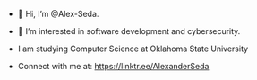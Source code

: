 - 👋 Hi, I’m @Alex-Seda.
- 👀 I’m interested in software development and cybersecurity.
- I am studying Computer Science at Oklahoma State University
  
- Connect with me at: https://linktr.ee/AlexanderSeda

<!---
Alex-Seda/Alex-Seda is a ✨ special ✨ repository because its `README.md` (this file) appears on your GitHub profile.
You can click the Preview link to take a look at your changes.
--->
